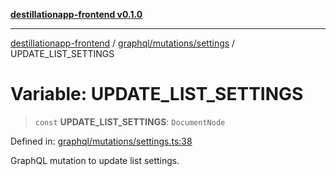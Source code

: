 [**destillationapp-frontend v0.1.0**](../../../../README.md)

***

[destillationapp-frontend](../../../../modules.md) / [graphql/mutations/settings](../README.md) / UPDATE\_LIST\_SETTINGS

# Variable: UPDATE\_LIST\_SETTINGS

> `const` **UPDATE\_LIST\_SETTINGS**: `DocumentNode`

Defined in: [graphql/mutations/settings.ts:38](https://github.com/DestillApp/main/blob/76aba95a5d8c1d9174ebde73d7b50f0ea64b491a/frontend/src/graphql/mutations/settings.ts#L38)

GraphQL mutation to update list settings.
